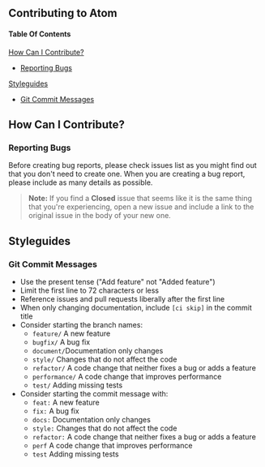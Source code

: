 ## Contributing to Atom

#### Table Of Contents

[How Can I Contribute?](#how-can-i-contribute)
  * [Reporting Bugs](#reporting-bugs)

[Styleguides](#styleguides)
  * [Git Commit Messages](#git-commit-messages)
  
## How Can I Contribute?

### Reporting Bugs

Before creating bug reports, please check issues list as you might find out that you don't need to create one.
 When you are creating a bug report, please include as many details as possible.
 
 > **Note:** If you find a **Closed** issue that seems like it is the same thing that you're experiencing, open
  a new issue and include a link to the original issue in the body of your new one.
  
## Styleguides

### Git Commit Messages

* Use the present tense ("Add feature" not "Added feature")
* Limit the first line to 72 characters or less
* Reference issues and pull requests liberally after the first line
* When only changing documentation, include `[ci skip]` in the commit title
* Consider starting the branch names:
     * `feature/` A new feature
     * `bugfix/` A bug fix
     * `document/`Documentation only changes
     * `style/` Changes that do not affect the code
     * `refactor/` A code change that neither fixes a bug or adds a feature
     * `performance/` A code change that improves performance
     * `test/` Adding missing tests
* Consider starting the commit message with:
     * `feat:` A new feature
     * `fix:` A bug fix
     * `docs:` Documentation only changes
     * `style:` Changes that do not affect the code
     * `refactor:` A code change that neither fixes a bug or adds a feature
     * `perf` A code change that improves performance
     * `test` Adding missing tests
